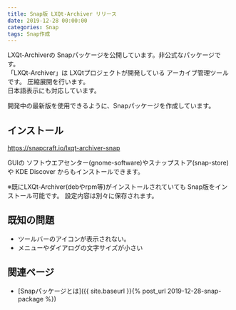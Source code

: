 ```yaml
---
title: Snap版 LXQt-Archiver リリース
date: 2019-12-28 00:00:00
categories: Snap
tags: Snap作成
---
```


LXQt-Archiverの Snapパッケージを公開しています。非公式なパッケージです。  
「LXQt-Archiver」は LXQtプロジェクトが開発している アーカイブ管理ツールです。
圧縮展開を行います。  
日本語表示にも対応しています。

開発中の最新版を使用できるように、Snapパッケージを作成しています。

## インストール

<https://snapcraft.io/lxqt-archiver-snap>

GUIの ソフトウエアセンター(gnome-software)やスナップストア(snap-store)や KDE Discover からもインストールできます。

※既にLXQt-Archiver(debやrpm等)がインストールされていても Snap版をインストール可能です。
設定内容は別々に保存されます。

## 既知の問題

* ツールバーのアイコンが表示されない。
* メニューやダイアログの文字サイズが小さい

## 関連ページ

- [Snapパッケージとは]({{ site.baseurl }}{% post_url 2019-12-28-snap-package %})
